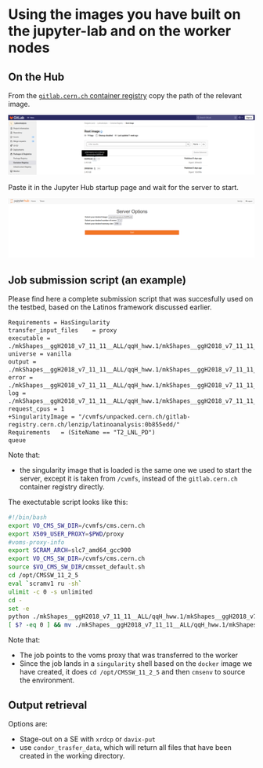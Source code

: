 <!--
 Copyright 2021 dciangot
 
 Licensed under the Apache License, Version 2.0 (the "License");
 you may not use this file except in compliance with the License.
 You may obtain a copy of the License at
 
     http://www.apache.org/licenses/LICENSE-2.0
 
 Unless required by applicable law or agreed to in writing, software
 distributed under the License is distributed on an "AS IS" BASIS,
 WITHOUT WARRANTIES OR CONDITIONS OF ANY KIND, either express or implied.
 See the License for the specific language governing permissions and
 limitations under the License.
-->
# Using the images you have built on the jupyter-lab and on the worker nodes


## On the Hub
From the [```gitlab.cern.ch``` container registry](https://gitlab.cern.ch/lenzip/LatinoAnalysis/container_registry/) copy the path of the relevant image.

![imageselect](../imgs/imageselect.png)

Paste it in the Jupyter Hub startup page and wait for the server to start.

![hub_privateimage](../imgs/hub_privateimage.png)


## Job submission script (an example)

Please find here a complete submission script that was succesfully used on the testbed, based on the Latinos framework discussed earlier.
```
Requirements = HasSingularity
transfer_input_files    = proxy
executable = ./mkShapes__ggH2018_v7_11_11__ALL/qqH_hww.1/mkShapes__ggH2018_v7_11_11__ALL__qqH_hww.1.sh
universe = vanilla
output = ./mkShapes__ggH2018_v7_11_11__ALL/qqH_hww.1/mkShapes__ggH2018_v7_11_11__ALL__qqH_hww.1.out
error = ./mkShapes__ggH2018_v7_11_11__ALL/qqH_hww.1/mkShapes__ggH2018_v7_11_11__ALL__qqH_hww.1.err
log = ./mkShapes__ggH2018_v7_11_11__ALL/qqH_hww.1/mkShapes__ggH2018_v7_11_11__ALL__qqH_hww.1.log
request_cpus = 1
+SingularityImage = "/cvmfs/unpacked.cern.ch/gitlab-registry.cern.ch/lenzip/latinoanalysis:0b855edd/"
Requirements   = (SiteName == "T2_LNL_PD")
queue
```
Note that:

   * the singularity image that is loaded is the same one we used to start the server, except it is taken from ```/cvmfs```, instead of the ```gitlab.cern.ch``` container registry directly.


The exectutable script looks like this:

```bash
#!/bin/bash
export VO_CMS_SW_DIR=/cvmfs/cms.cern.ch
export X509_USER_PROXY=$PWD/proxy
#voms-proxy-info
export SCRAM_ARCH=slc7_amd64_gcc900
export VO_CMS_SW_DIR=/cvmfs/cms.cern.ch
source $VO_CMS_SW_DIR/cmsset_default.sh
cd /opt/CMSSW_11_2_5
eval `scramv1 ru -sh`
ulimit -c 0 -s unlimited
cd -
set -e
python ./mkShapes__ggH2018_v7_11_11__ALL/qqH_hww.1/mkShapes__ggH2018_v7_11_11__ALL__qqH_hww.1.py
[ $? -eq 0 ] && mv ./mkShapes__ggH2018_v7_11_11__ALL/qqH_hww.1/mkShapes__ggH2018_v7_11_11__ALL__qqH_hww.1.jid ./mkShapes__ggH2018_v7_11_11__ALL/qqH_hww.1/mkShapes__ggH2018_v7_11_11__ALL__qqH_hww.1.done
```

Note that:

   * The job points to the voms proxy that was transferred to the worker
   * Since the job lands in a ```singularity``` shell based on the ```docker``` image we have created, it does ```cd /opt/CMSSW_11_2_5``` and then ```cmsenv``` to source the environment.

## Output retrieval

Options are:
   
   * Stage-out on a SE with ```xrdcp``` or ```davix-put```
   * use ```condor_trasfer_data```, which will return all files that have been created in the working directory.
